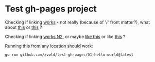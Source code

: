 # Test gh-pages project

Checking if linking [works](docs/README.md) - not really (because of '/' front matter?), what about [this](docs/) or [this](docs/README.html) ?

Checking if linking [works N2](docs/page1.md), or maybe [like this](docs/page1.html) or like [this](docs/page1) ?

Running this from any location should work:

```
go run github.com/zvold/test-gh-pages/01-hello-world@latest 
```


